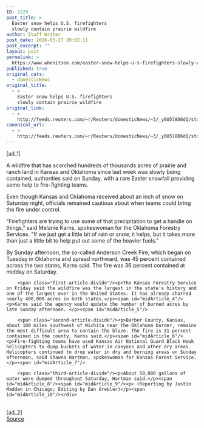 ```yaml
---
ID: 2229
post_title: >
  Easter snow helps U.S. firefighters
  slowly contain prairie wildfire
author: Staff Writer
post_date: 2016-03-27 20:02:11
post_excerpt: ""
layout: post
permalink: >
  https://www.whenitson.com/easter-snow-helps-u-s-firefighters-slowly-contain-prairie-wildfire/
published: true
original_cats:
  - domesticNews
original_title:
  - >
    Easter snow helps U.S. firefighters
    slowly contain prairie wildfire
original_link:
  - >
    http://feeds.reuters.com/~r/Reuters/domesticNews/~3/_y0U5l8D6dQ/story01.htm
canonical_url:
  - >
    http://feeds.reuters.com/~r/Reuters/domesticNews/~3/_y0U5l8D6dQ/story01.htm
---
```

 [ad_1]
<br><div id="articleText">
<span id="midArticle_start"/>

<span class="focusParagraph" readability="6"><p><span class="articleLocatio&lt;/span&gt;n">A wildfire that has scorched hundreds of thousands acres of prairie and ranch land in Kansas and Oklahoma since last week was slowly being contained, authorities said on Sunday, with a rare Easter snowfall providing some help to fire-fighting teams.</span></p></span><span id="midArticle_0"/><p>Even though Kansas and Oklahoma received about an inch of snow on Saturday night, officials remained cautious about when teams could bring the fire under control.</p><span id="midArticle_1"/><p>"Firefighters are trying to use some of that precipitation to get a handle on things," said Melanie Karns, spokeswoman for the Oklahoma Forestry Services. "If we just get a little bit of rain or snow, it helps, but it takes more than just a little bit to help put out some of the heavier fuels."</p><span id="midArticle_2"/><p>By Sunday afternoon, the so-called Anderson Creek Fire, which began on Tuesday in Oklahoma and spread northward, was 45 percent contained across the two states, Karns said. The fire was 36 percent contained at midday on Saturday. </p><span id="midArticle_3"/>
        
        <span class="first-article-divide"/><p>The Kansas Forestry Service on Friday said the wildfire was the largest in the state's history and one of the largest ever in the United States. It has already charred nearly 400,000 acres in both states.</p><span id="midArticle_4"/><p>Karns said the agency would update the number of burned acres by late Sunday afternoon. </p><span id="midArticle_5"/>
        
        <span class="second-article-divide"/><p>Barber County, Kansas, about 100 miles southwest of Wichita near the Oklahoma border, remains the most difficult area to contain the blaze. The fire is 31 percent contained in the county, Karns said.</p><span id="midArticle_6"/><p>Fire-fighting teams have used Kansas Air National Guard Black Hawk helicopters to dump buckets of water in canyons and other dry areas. Helicopters continued to drop water in dry and burning areas on Sunday afternoon, said Shawna Hartman, spokeswoman for Kansas Forest Service. </p><span id="midArticle_7"/>
        
        <span class="third-article-divide"/><p>About 50,000 gallons of water were dumped throughout Saturday, Hartman said.</p><span id="midArticle_8"/><span id="midArticle_9"/><p> (Reporting by Justin Madden in Chicago; Editing by Dan Grebler)</p><span id="midArticle_10"/></div>
<br>[ad_2]
<br><a href="http://feeds.reuters.com/~r/Reuters/domesticNews/~3/_y0U5l8D6dQ/story01.htm">Source </a>